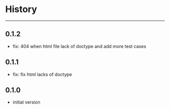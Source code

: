 # History

---

## 0.1.2

- fix: 404 when html file lack of doctype and add more test cases


## 0.1.1

- fix: fix html lacks of doctype


## 0.1.0

- initial version
